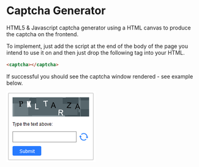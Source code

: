 # Captcha Generator

HTML5 & Javascript captcha generator using a HTML canvas to produce the captcha on the frontend. 

To implement, just add the script at the end of the body of the page you intend to use it on and then
just drop the following tag into your HTML.

```html
<captcha></captcha>
```

If successful you should see the captcha window rendered - see example below.

![alt text](./Example/screenshot.png "Captcha example")

